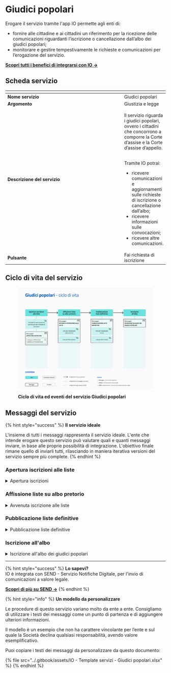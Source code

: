 # Giudici popolari

Erogare il servizio tramite l'app IO permette agli enti di:

* fornire alle cittadine e ai cittadini un riferimento per la ricezione delle comunicazioni riguardanti l’iscrizione o cancellazione dall’albo dei giudici popolari;
* monitorare e gestire tempestivamente le richieste e comunicazioni per l’erogazione del servizio.

[**Scopri tutti i benefici di integrarsi con IO →** ](https://docs.pagopa.it/manuale-servizi/lapp-io/cose-io-e-qual-e-il-suo-obiettivo)

## Scheda servizio <a href="#scheda-servizio" id="scheda-servizio"></a>

<table data-header-hidden><thead><tr><th width="373"></th><th></th></tr></thead><tbody><tr><td><strong>Nome servizio</strong></td><td>Giudici popolari</td></tr><tr><td><strong>Argomento</strong></td><td>Giustizia e legge</td></tr><tr><td><strong>Descrizione del servizio</strong></td><td><p>Il servizio riguarda i giudici popolari, ovvero i cittadini che concorrono a comporre la Corte d’assise e la Corte d’assise d’appello.</p><p><br>Tramite IO potrai:</p><ul><li>ricevere comunicazioni e aggiornamenti sulle richieste di iscrizione o cancellazione dall’albo;</li><li>ricevere informazioni sulle convocazioni;</li><li>ricevere altre comunicazioni.</li></ul></td></tr><tr><td><strong>Pulsante</strong></td><td>Fai richiesta di iscrizione</td></tr></tbody></table>

## Ciclo di vita del servizio

<figure><img src="../.gitbook/assets/image (1) (1).png" alt=""><figcaption><p><strong>Ciclo di vita ed eventi del servizio Giudici popolari</strong></p></figcaption></figure>

## Messaggi del servizio

{% hint style="success" %}
**Il servizio ideale**

L'insieme di tutti i messaggi rappresenta il servizio ideale. L'ente che intende erogare questo servizio può valutare quali e quanti messaggi inviare, in base alle proprie possibilità di integrazione. L'obiettivo finale rimane quello di inviarli tutti, rilasciando in maniera iterativa versioni del servizio sempre più complete.
{% endhint %}

### Apertura iscrizioni alle liste&#x20;

<details>

<summary>Apertura iscrizioni</summary>

:sparkles: <mark style="color:blue;">**Allegati Premium**</mark> — Tramite questa funzionalità Premium, disponibile a seconda della tipologia di contratto sottoscritto dall’ente, puoi allegare documenti all'interno del messaggio.

Questo messaggio è da utilizzare sia per messaggi Premium, sia per messaggi standard. In caso di messaggio standard, **ricorda di eliminare ogni riferimento agli allegati dal corpo del messaggio.**

***

**🖋 Titolo del messaggio:** Apertura iscrizioni all’elenco dei giudici popolari

🗒 **Testo del messaggio**:&#x20;

Dal \<gg/mm/aaaa> puoi fare domanda di iscrizione all’elenco dei giudici popolari per il comune di \<Comune>.

Per presentare domanda, puoi inviare la modulistica tramite \<canale>.&#x20;

Hai tempo fino al \<gg/mm/aaaa>.

\[Inserire qui ulteriori informazioni utili per l’iscrizione, da compilare a cura e responsabilità dell'ente]

\[Solo per messaggi premium con allegato] I moduli sono disponibili in allegato a questo messaggio.

Per consultare i requisiti di iscrizione e scaricare i moduli, \[visita questo sito]\(URL).

**🪄 Pulsante**: n/a

<mark style="color:blue;">**📎 Allegato Premium:**</mark> \<modulo d'iscrizione>

***

**Destinatari**: I cittadini residenti nell’area di azione del servizio che hanno manifestato interesse verso il servizio.

**Quando inviarlo**: Quando l’ente apre il periodo di domanda di iscrizione.

**User story**: Come cittadino voglio ricevere comunicazione quando aprono le iscrizioni all’elenco dei giudici popolari.

</details>

### Affissione liste su albo pretorio

<details>

<summary>Avvenuta iscrizione alle liste</summary>

**🖋 Titolo del messaggio:** Iscrizione alle liste

🗒 **Testo del messaggio:**

Il \<gg/mm/aaaa> sei \<stato iscritto/stata iscritta> alle liste dei giudici popolari di Corte d'Assise e Corte di Assise di Appello per il Comune di \<Comune>.

Per vedere la tua posizione, \[visita questo sito]\(URL).

\[Inserire indicazioni sui passi successivi, da compilare a cura e responsabilità dell'ente]

Entro il \<gg/mm/aaaa> sarà pubblicato l’albo definitivo.

Per ulteriori informazioni, \[visita questo sito]\(URL).

**🪄 Pulsante:** Vai alle liste&#x20;

***

**Destinatari:** I cittadini residenti nell’area di azione del servizio che sono stati iscritti alle liste dei giudici popolari.

**Quando inviarlo:** Quando l’ente l’ente pubblica l’albo pretorio aggiornato.

**User story:** Come cittadino voglio ricevere aggiornamento.

</details>

### Pubblicazione liste definitive

<details>

<summary>Pubblicazione liste definitive</summary>

**🖋 Titolo del messaggio:** Pubblicazione liste definitive

🗒 **Testo del messaggio:**

Sono disponibili le liste definitive dei giudici popolari di Corte d'Assise e Corte di Assise di Appello per il comune di \<Comune>.

Per vedere la tua posizione, \[visita questo sito]\(URL).

Per ulteriori informazioni, \[visita questo sito]\(URL).

**🪄 Pulsante:** Vai alla lista&#x20;

***

**Destinatari:** I cittadini residenti nell’area di azione del servizio che sono stati iscritti alle liste definitive dei giudici popolari.

**Quando inviarlo:** Quando l’ente l’ente pubblica l’albo pretorio aggiornato.

**User story:** Come cittadino voglio ricevere aggiornamento&#x20;

</details>

### Iscrizione all'albo

<details>

<summary>Iscrizione all'albo dei giudici popolari</summary>

**🖋 Titolo del messaggio:** Sei \<iscritta/iscritto> all’albo

🗒 **Testo del messaggio:**

Il \<gg/mm/aaaa> sei \<stato iscritto/stata iscritta> all’albo dei giudici popolari di Corte d'Assise e Corte di Assise di Appello per il Comune di \<comune>.

Per vedere la tua posizione, \[visita questo sito]\(URL).

\[Inserire qui indicazioni sui passi successivi e sull'eventuale convocazione in Tribunale, da compilare a cura e responsabilità dell'ente]

**🪄 Pulsante:** Vai all’albo

***

**Destinatari:** I cittadini residenti nell’area di azione del servizio che sono stati iscritti all’albo pretorio dei giudici popolari.

**Quando inviarlo:** Quando l’ente l’ente pubblica l’albo pretorio aggiornato.

**User story:** Come cittadino voglio ricevere aggiornamento

</details>

***

{% hint style="success" %}
**Lo sapevi?**\
IO è integrata con SEND - Servizio Notifiche Digitale, per l'invio di comunicazioni a valore legale.

[**Scopri di più su SEND →**](https://notifichedigitali.pagopa.it/)&#x20;
{% endhint %}

{% hint style="info" %}
**Un modello da personalizzare**

Le procedure di questo servizio variano molto da ente a ente. Consigliamo di utilizzare i testi dei messaggi come un punto di partenza e di aggiungere ulteriori informazioni.&#x20;

Il modello è un esempio che non ha carattere vincolante per l’ente e sul quale la Società declina qualsiasi responsabilità, avendo valore esemplificativo.

Puoi copiare i testi dei messaggi da personalizzare da questo documento:

{% file src="../.gitbook/assets/IO - Template servizi - Giudici popolari.xlsx" %}
{% endhint %}
